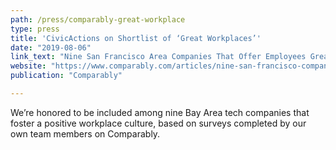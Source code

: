 ```yaml
---
path: /press/comparably-great-workplace
type: press
title: 'CivicActions on Shortlist of ‘Great Workplaces’'
date: "2019-08-06"
link_text: "Nine San Francisco Area Companies That Offer Employees Great Workplace Environments"
website: "https://www.comparably.com/articles/nine-san-francisco-companies-that-offer-employees-great-workplace-environments/"
publication: "Comparably"

---
```


We’re honored to be included among nine Bay Area tech companies that foster a positive workplace culture, based on surveys completed by our own team members on Comparably.
